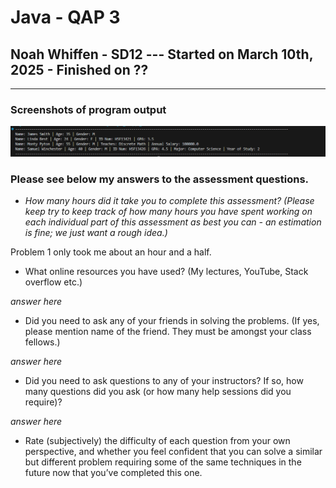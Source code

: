 # Java - QAP 3

## Noah Whiffen - SD12 --- Started on March 10th, 2025 - Finished on ??

---

### Screenshots of program output

![Image of Exercise 1 output](./images/Exercise1.png)

### Please see below my answers to the assessment questions.

- *How many hours did it take you to complete this assessment? (Please keep try to keep track of how many hours you have spent working on each individual part of this assessment as best you can - an estimation is fine; we just want a rough idea.)*

Problem 1 only took me about an hour and a half.

- What online resources you have used? (My lectures, YouTube, Stack overflow etc.)

*answer here*

- Did you need to ask any of your friends in solving the problems. (If yes, please mention name of the friend. They must be amongst your class fellows.)

*answer here*

- Did you need to ask questions to any of your instructors? If so, how many questions did you ask (or how many help sessions did you require)?

*answer here*

- Rate (subjectively) the difficulty of each question from your own perspective, and whether you feel confident that you can solve a similar but different problem requiring some of the same techniques in the future now that you’ve completed this one.